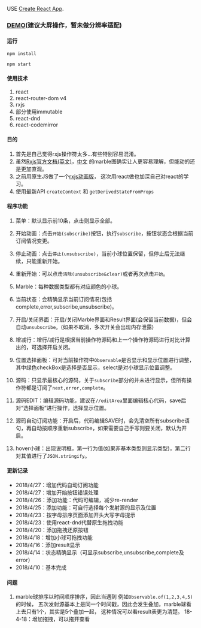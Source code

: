 USE [Create React App](https://github.com/facebookincubator/create-react-app).

### [DEMO](https://codesandbox.io/s/github/stonehank/animateRxjs-react)(建议大屏操作，暂未做分辨率适配)

#### 运行
`npm install`

`npm start`

#### 使用技术
1. react
2. react-router-dom v4
3. rxjs
4. 部分使用immutable
5. react-dnd
6. react-codemirror

#### 目的
1. 首先是自己觉得rxjs操作符太多...有些特别容易混淆。
2. 虽然[Rxjs官方文档(英文)](http://reactivex.io/rxjs/)，[中文](http://cn.rx.js.org/)
的marble图确实让人更容易理解，但能动的还是更加直观。
3. 之前用原生JS做了一个[rxjs动画版](https://github.com/stonehank/animateRxjs-rawJS)，
这次用react做也加深自己对react的学习。
4. 使用最新API `createContext` 和 `getDerivedStateFromProps`

#### 程序功能
1. 菜单：默认显示前10条，点击则显示全部。

2. 开始动画：点击`开始(subscribe)`按钮，执行`subscribe`，按钮状态会根据当前订阅情况变更。
3. 停止动画：点击`停止(unsubscribe)`，当前小球位置保留，但停止后无法继续，只能重新开始。
4. 重新开始：可以点击`清除(unsubscribe&clear)`或者再次点击`开始`。
5. Marble：每种数据类型都有对应颜色的小球。
6. 当前状态：会精确显示当前订阅情况(包括complete,error,subscribe,unsubscribe)。
7. 开启/关闭界面：开启/关闭Marble界面和Result界面(会保留当前数据)，但会自动`unsubscribe`。(如果不取消，多次开关会出现内存泄露)
8. 增减行：增行/减行是根据当前操作符源码和上一个操作符源码进行对比计算出的，可选择开启关闭。
9. 位置选择面板：可对当前操作符中`Observable`是否显示和显示位置进行调整，其中绿色checkBox是选择是否显示，select是对小球显示位置调整。
9. 源码：只显示最核心的源码，关于`subscribe`部分的并未进行显示，但所有操作符都是订阅了`next,error,complete`。
10. 源码EDIT：编辑源码功能，建议在`//editArea`里面编辑核心代码，save后对“选择面板”进行操作，选择显示位置。
11. 源码自动订阅功能：开启后，代码编辑SAVE时，会先清空所有subscribe语句，再自动按顺序重新subscribe，如果需要自己手写则要关闭，默认为开启。
11. hover小球：出现说明框，第一行为值(如果非基本类型则显示类型)，第二行对其值进行了`JSON.stringify`。

#### 更新记录
* 2018/4/27：增加代码自动订阅功能
* 2018/4/27：增加开始按钮错误处理
* 2018/4/26：添加功能：代码可编辑，减少re-render
* 2018/4/25：添加功能：可自行选择每个发射源的显示及位置
* 2018/4/23：按字母排序页面添加开头大写字母提示
* 2018/4/23：使用react-dnd代替原生拖拽功能
* 2018/4/20：添加拖拽还原按钮
* 2018/4/18：增加小球可拖拽功能
* 2018/4/16：添加result显示
* 2018/4/14：状态精确显示（可显示subscribe,unsubscribe,complete及error）
* 2018/4/10：基本完成

#### 问题
1. marble球排序以时间顺序排序，因此当遇到 例如`Observable.of(1,2,3,4,5)`的时候，
五次发射源基本上是同一个时间戳，因此会发生叠加，marble球看上去只有1个，其实是5个叠加一起，
这种情况可以看result表更为清楚。
18-4-18：增加拖拽，可以拖开查看